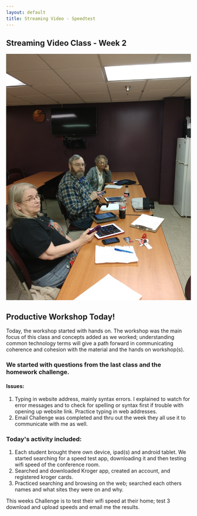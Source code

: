 ```yaml
---
layout: default 
title: Streaming Video - Speedtest
---
```

## Streaming Video Class - Week 2
![Conference Room - Blanton House - IoT Workshop](/images/kenny-linda-mae-in-our-workshop.jpg)

## Productive Workshop Today!

Today, the workshop started with hands on. The workshop was the main focus of this class and concepts 
added as we worked; understanding common technology terms will give a path forward in communicating coherence and
cohesion with the material and the hands on workshop(s).

### We started with questions from the last class and the homework challenge.  
#### Issues:
  1. Typing in website address, mainly syntax errors. I explained to watch for error messages and to check
  for spelling or syntax first if trouble with opening up website link. Practice typing in web addresses.
  2. Email Challenge was completed and thru out the week they all use it to communicate with me as well. 
### Today's activity included: 
1. Each student brought there own device, ipad(s) and android tablet.  We started searching for a speed test app, downloading it and then
   testing wifi speed of the conference room. 
2. Searched and downloaded Kroger app, created an account, and registered kroger cards.  
3. Practiced searching and browsing on the web; searched each others names and what sites they were on and why.

This weeks Challenge is to test their wifi speed at their home; test 3 download and upload speeds and email me the results. 













